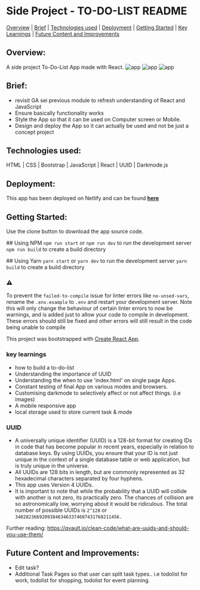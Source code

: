 # Side Project  - TO-DO-LIST README

[Overview](#overview "Goto overview") |
[Brief](#brief "Goto brief") |
[Technologies used](#technologies-used "Goto technologies-used") |
[Deployment](#deployment "Goto deployment") |
[Getting Started](#getting-started "Goto getting started") |
[Key Learnings](#key-learnings "Goto key-learnings") |
[Future Content and Improvements](#future-content-and-improvements "Goto future-content-and-improvements")

## Overview:
A side project To-Do-List App made with React. 
![app](/assets/landscape.png)
![app](/assets/lightmode.png)
![app](/assets/darkmode.png)



## Brief:
* revisit GA sei previous module to refresh understanding of React and JavaScript
* Ensure basically functionality works
* Style the App so that it can be used on Computer screen or Mobile.
* Design and deploy the App so it can actually be used and not be just a concept project


<!-- <img src="Assets/lightmode.png" alt="lightmode" width="300">
<img src="Assets/darkmode.png" alt="darkmode" width="300">
<img src="Assets/markcomplete.png" alt="markcomplete" width="300">
<img src="Assets/removealert.png" alt="removealert" width="300"> -->

## Technologies used:
HTML | CSS | Bootstrap | JavaScript | React | UUID | Darkmode.js

## Deployment:
This app has been deployed on Netlify and can be found [**here**](https://achan81-todolist.netlify.app/ "here")

## Getting Started:
Use the clone button to download the app source code. 

## Using NPM
`npm run start` or `npm run dev`  to run the development server
`npm run build` to create a build directory

## Using Yarn
`yarn start` or `yarn dev`  to run the development server
`yarn build` to create a build directory

### ⚠️
To prevent the `failed-to-compile` issue for linter errors like `no-unsed-vars`, rename the `.env.example` to `.env` and restart your development server. Note this will only change the behaviour of certain linter errors to now be warnings, and is added just to allow your code to compile in development. These errors should still be fixed and other errors will still result in the code being unable to compile

This project was bootstrapped with [Create React App](https://github.com/facebook/create-react-app).

### key learnings
* how to build a to-do-list
* Understanding the importance of UUID
* Understanding the when to use 'index.html' on single page Apps.
* Constant testing of final App on various modes and browsers.
* Customising darkmode to selectively affect or not affect things. (i.e images)
* A mobile responsive app
* local storage used to store current task & mode

### UUID 
- A universally unique identifier (UUID) is a 128-bit format for creating IDs in code that has become popular in recent years, especially in relation to database keys. By using UUIDs, you ensure that your ID is not just unique in the context of a single database table or web application, but is truly unique in the universe. 
- All UUIDs are 128 bits in length, but are commonly represented as 32 hexadecimal characters separated by four hyphens.
- This app uses Version 4 UUIDs.
- It is important to note that while the probability that a UUID will collide with another is not zero, its practically zero. The chances of collision are so astronomically low, worrying about it would be ridiculous. The total number of possible UUIDs is ```2^128``` or ```340282366920938463463374607431768211456.```

Further reading: https://qvault.io/clean-code/what-are-uuids-and-should-you-use-them/

## Future Content and Improvements:
* Edit task?
* Additional Task Pages so that user can split task types.. i.e todolist for work, todolist for shopping, todolist for event planning.
